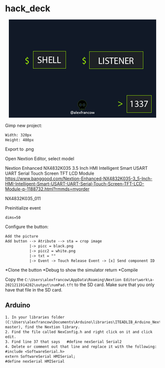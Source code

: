 # hack_deck

<p align="center"><img src="https://raw.githubusercontent.com/alexfrancow/hack_deck/main/bg/1_2.png" height="320" width="480" /></p>

Gimp new project:
```
Width: 320px
Height: 480px
```
Export to .png

Open Nextion Editor, select model

Nextion Enhanced NX4832K035 3.5 Inch HMI Intelligent Smart USART UART Serial Touch Screen TFT LCD Module
https://www.banggood.com/Nextion-Enhanced-NX4832K035-3_5-Inch-HMI-Intelligent-Smart-USART-UART-Serial-Touch-Screen-TFT-LCD-Module-p-1188732.html?rmmds=myorder

NX4832K035_011

Preinitialize event

```
dims=50
```

Configure the button:
```
Add the picture
Add button --> Atribute --> sta = crop image
           |-> picc = black.png
           |-> picc2 = white.png
           |-> txt = ""
           |-> Event -> Touch Release Event -> [x] Send component ID
```
*Clone the button
*Debug to show the simulator return
*Compile

Copy the ```C:\Users\alexfrancow\AppData\Roaming\Nextion Editor\work\a-2021211914282\output\numPad.tft``` to the SD card. Make sure that you only have that file in the SD card.


## Arduino

```
1. In your libraries folder (C:\Users\alexfrancow\Documents\Arduino\libraries\ITEADLIB_Arduino_Nextion-master), find the Nextion library.
2. Find the file called NexConfig.h and right click on it and click edit.
3. Find line 37 that says   #define nexSerial Serial2 
4. Delete or comment out that line and replace it with the following: 
#include <SoftwareSerial.h>
extern SoftwareSerial HMISerial;
#define nexSerial HMISerial
```
